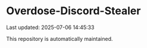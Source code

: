 # Overdose-Discord-Stealer

Last updated: 2025-07-06 14:45:33

This repository is automatically maintained.
